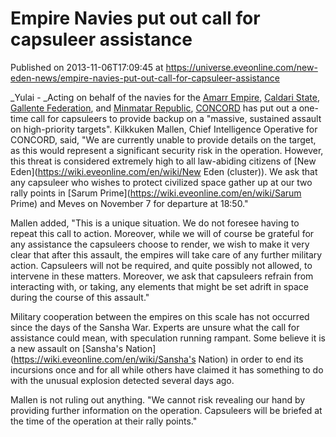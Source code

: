 # Empire Navies put out call for capsuleer assistance
Published on 2013-11-06T17:09:45 at https://universe.eveonline.com/new-eden-news/empire-navies-put-out-call-for-capsuleer-assistance

_Yulai - _Acting on behalf of the navies for the [Amarr Empire](https://wiki.eveonline.com/en/wiki/Amarr), [Caldari State](https://wiki.eveonline.com/en/wiki/Caldari), [Gallente Federation](https://wiki.eveonline.com/en/wiki/Gallente), and [Minmatar Republic](https://wiki.eveonline.com/en/wiki/Minmatar), [CONCORD](https://wiki.eveonline.com/en/wiki/CONCORD) has put out a one-time call for capsuleers to provide backup on a "massive, sustained assault on high-priority targets". Kilkkuken Mallen, Chief Intelligence Operative for CONCORD, said, "We are currently unable to provide details on the target, as this would represent a significant security risk in the operation. However, this threat is considered extremely high to all law-abiding citizens of [New Eden](https://wiki.eveonline.com/en/wiki/New Eden \(cluster\)). We ask that any capsuleer who wishes to protect civilized space gather up at our two rally points in [Sarum Prime](https://wiki.eveonline.com/en/wiki/Sarum Prime) and Meves on November 7 for departure at 18:50."

Mallen added, "This is a unique situation. We do not foresee having to repeat this call to action. Moreover, while we will of course be grateful for any assistance the capsuleers choose to render, we wish to make it very clear that after this assault, the empires will take care of any further military action. Capsuleers will not be required, and quite possibly not allowed, to intervene in these matters. Moreover, we ask that capsuleers refrain from interacting with, or taking, any elements that might be set adrift in space during the course of this assault."

Military cooperation between the empires on this scale has not occurred since the days of the Sansha War. Experts are unsure what the call for assistance could mean, with speculation running rampant. Some believe it is a new assault on [Sansha's Nation](https://wiki.eveonline.com/en/wiki/Sansha's Nation) in order to end its incursions once and for all while others have claimed it has something to do with the unusual explosion detected several days ago.

Mallen is not ruling out anything. "We cannot risk revealing our hand by providing further information on the operation. Capsuleers will be briefed at the time of the operation at their rally points."
